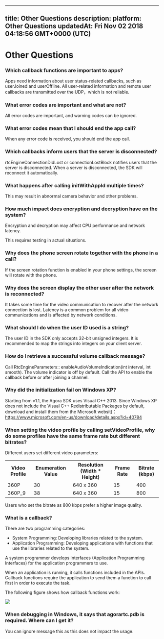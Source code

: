 
---
title: Other Questions
description: 
platform: Other Questions
updatedAt: Fri Nov 02 2018 04:18:56 GMT+0000 (UTC)
---
# Other Questions
### Which callback functions are important to apps?

Apps need information about user status-related callbacks, such as userJoined and userOffline. All user-related information and remote user callbacks are transmitted over the UDP，which is not reliable.

### What error codes are important and what are not?

All error codes are important, and warning codes can be ignored.

### What error codes mean that I should end the app call?

When any error code is received, you should end the app call.

### Which callbacks inform users that the server is disconnected?

rtcEngineConnectionDidLost or connectionLostBlock notifies users that the server is disconnected. When a server is disconnected, the SDK will reconnect it automatically.

### What happens after calling initWithAppId multiple times?

This may result in abnormal camera behavior and other problems.

### How much impact does encryption and decryption have on the system?

Encryption and decryption may affect CPU performance and network latency.

This requires testing in actual situations.

### Why does the phone screen rotate together with the phone in a call?

If the screen rotation function is enabled in your phone settings, the screen will rotate with the phone.

### Why does the screen display the other user after the network is reconnected?

It takes some time for the video communication to recover after the network connection is lost. Latency is a common problem for all video communications and is affected by network conditions.

### What should I do when the user ID used is a string?

The user ID in the SDK only accepts 32-bit unsigned integers. It is recommended to map the strings into integers on your client server.

### How do I retrieve a successful volume callback message?

Call RtcEngineParameters:: enableAudioVolumeIndication(int interval, int smooth). The volume indicator is off by default. Call the API to enable the callback before or after joining a channel.

### Why did the initialization fail on Windows XP?

Starting from v1.1, the Agora SDK uses Visual C++ 2013. Since Windows XP does not include the Visual C++ Redistributable Packages by default, download and install them from the Microsoft websit)：https://www.microsoft.com/en-us/download/details.aspx?id=40784

### When setting the video profile by calling setVideoProfile, why do some profiles have the same frame rate but different bitrates?

Different users set different video parameters:

<table>
  <tr>
    <th>Video Profile</th>
    <th>Enumeration Value</th>
    <th>Resolution (Width * Height)</th>
    <th>Frame Rate</th>
    <th>Bitrate (kbps)</th>
  </tr>
  <tr>
    <td>360P</td>
    <td>30</td>
    <td>640 x 360</td>
    <td>15</td>
    <td>400</td>
  </tr>
  <tr>
    <td>360P_9</td>
    <td>38</td>
    <td>640 x 360</td>
    <td>15</td>
    <td>800</td>
  </tr>
</table>

Users who set the bitrate as 800 kbps prefer a higher image quality.

### What is a callback?

There are two programming categories:

* System Programming: Developing libraries related to the system.
* Application Programming: Developing applications with functions that use the libraries related to the system.

A system programmer develops interfaces (Application Programming Interfaces) for the application programmers to use.

When an application is running, it calls functions included in the APIs. Callback functions require the application to send them a function to call first in order to execute the task.

The following figure shows how callback functions work:

![](https://web-cdn.agora.io/docs-files/1539331143464)

### When debugging in Windows, it says that agorartc.pdb is required. Where can I get it?

You can ignore message this as this does not impact the usage.
